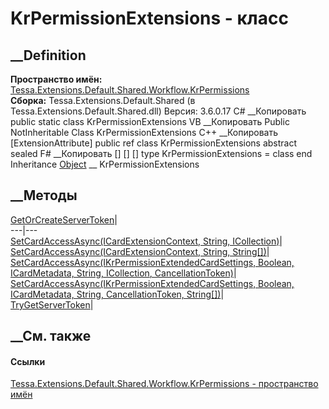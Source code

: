 # KrPermissionExtensions - класс
##  __Definition
 **Пространство имён:**
[Tessa.Extensions.Default.Shared.Workflow.KrPermissions](N_Tessa_Extensions_Default_Shared_Workflow_KrPermissions.htm)  
 **Сборка:** Tessa.Extensions.Default.Shared (в
Tessa.Extensions.Default.Shared.dll) Версия: 3.6.0.17
C# __Копировать
     public static class KrPermissionExtensions
VB __Копировать
    <ExtensionAttribute>
    Public NotInheritable Class KrPermissionExtensions
C++ __Копировать
    [ExtensionAttribute]
    public ref class KrPermissionExtensions abstract sealed
F# __Копировать
     [<AbstractClassAttribute>]
    [<SealedAttribute>]
    [<ExtensionAttribute>]
    type KrPermissionExtensions = class end
Inheritance
    [Object](https://learn.microsoft.com/dotnet/api/system.object) __ KrPermissionExtensions
##  __Методы
[GetOrCreateServerToken](M_Tessa_Extensions_Default_Shared_Workflow_KrPermissions_KrPermissionExtensions_GetOrCreateServerToken.htm)|  
---|---  
[SetCardAccessAsync(ICardExtensionContext, String,
ICollection<String>)](M_Tessa_Extensions_Default_Shared_Workflow_KrPermissions_KrPermissionExtensions_SetCardAccessAsync.htm)|  
[SetCardAccessAsync(ICardExtensionContext, String,
String[])](M_Tessa_Extensions_Default_Shared_Workflow_KrPermissions_KrPermissionExtensions_SetCardAccessAsync_1.htm)|  
[SetCardAccessAsync(IKrPermissionExtendedCardSettings, Boolean, ICardMetadata,
String, ICollection<String>,
CancellationToken)](M_Tessa_Extensions_Default_Shared_Workflow_KrPermissions_KrPermissionExtensions_SetCardAccessAsync_2.htm)|  
[SetCardAccessAsync(IKrPermissionExtendedCardSettings, Boolean, ICardMetadata,
String, CancellationToken,
String[])](M_Tessa_Extensions_Default_Shared_Workflow_KrPermissions_KrPermissionExtensions_SetCardAccessAsync_3.htm)|  
[TryGetServerToken](M_Tessa_Extensions_Default_Shared_Workflow_KrPermissions_KrPermissionExtensions_TryGetServerToken.htm)|  
## __См. также
#### Ссылки
[Tessa.Extensions.Default.Shared.Workflow.KrPermissions - пространство
имён](N_Tessa_Extensions_Default_Shared_Workflow_KrPermissions.htm)
